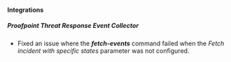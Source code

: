 
#### Integrations

##### Proofpoint Threat Response Event Collector

- Fixed an issue where the ***fetch-events*** command failed when the *Fetch incident with specific states* parameter was not configured.
